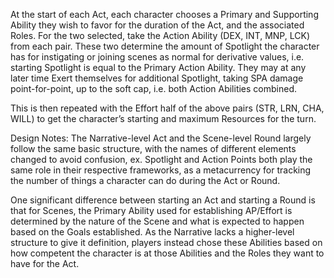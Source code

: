 At the start of each Act, each character chooses a Primary and Supporting Ability they wish to favor for the duration of the Act, and the associated Roles.
For the two selected, take the Action Ability (DEX, INT, MNP, LCK) from each pair. 
These two determine the amount of Spotlight the character has for instigating or joining scenes as normal for derivative values, i.e. starting Spotlight is equal to the Primary Action Ability. 
They may at any later time Exert themselves for additional Spotlight, taking SPA damage point-for-point, up to the soft cap, i.e. both Action Abilities combined.

This is then repeated with the Effort half of the above pairs (STR, LRN, CHA, WILL) to get the character’s starting and maximum Resources for the turn.

Design Notes:
The Narrative-level Act and the Scene-level Round largely follow the same basic structure, with the names of different elements changed to avoid confusion, ex. Spotlight and Action Points both play the same role in their respective frameworks, as a metacurrency for tracking the number of things a character can do during the Act or Round.

One significant difference between starting an Act and starting a Round is that for Scenes, the Primary Ability used for establishing AP/Effort is determined by the nature of the Scene and what is expected to happen based on the Goals established. As the Narrative lacks a higher-level structure to give it definition, players instead chose these Abilities based on how competent the character is at those Abilities and the Roles they want to have for the Act.